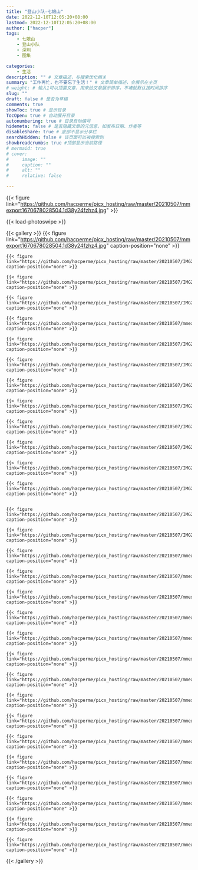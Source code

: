 ```yaml
---
title: "登山小队-七娘山"
date: 2022-12-10T12:05:20+08:00
lastmod: 2022-12-10T12:05:20+08:00
author: ["hacper"]
tags:
    - 七娘山
    - 登山小队
    - 深圳
    - 图集

categories:
    - 生活
description: "" # 文章描述，与搜索优化相关
summary: "工作再忙，也不要忘了生活！" # 文章简单描述，会展示在主页
# weight: # 输入1可以顶置文章，用来给文章展示排序，不填就默认按时间排序
slug: ""
draft: false # 是否为草稿
comments: true
showToc: true # 显示目录
TocOpen: true # 自动展开目录
autonumbering: true # 目录自动编号
hidemeta: false # 是否隐藏文章的元信息，如发布日期、作者等
disableShare: true # 底部不显示分享栏
searchHidden: false # 该页面可以被搜索到
showbreadcrumbs: true #顶部显示当前路径
# mermaid: true
# cover:
#     image: ""
#     caption: ""
#     alt: ""
#     relative: false

---
```



{{< figure link="https://github.com/hacperme/picx_hosting/raw/master/20210507/mmexport1670678028504.1d38y24fzhz4.jpg" >}}

{{< load-photoswipe >}}


{{< gallery >}}
    {{< figure link="https://github.com/hacperme/picx_hosting/raw/master/20210507/mmexport1670678028504.1d38y24fzhz4.jpg" caption-position="none" >}}

    {{< figure link="https://github.com/hacperme/picx_hosting/raw/master/20210507/IMG20221210084127.7jd7yo3scj00.jpg" caption-position="none" >}}

    {{< figure link="https://github.com/hacperme/picx_hosting/raw/master/20210507/IMG20221210120520.7dilu9rdu180.jpg" caption-position="none" >}}

    {{< figure link="https://github.com/hacperme/picx_hosting/raw/master/20210507/IMG20221210132655.6sljxysoxxc0.jpg" caption-position="none" >}}

    {{< figure link="https://github.com/hacperme/picx_hosting/raw/master/20210507/mmexport1670637066013.2xcgf5p80ps0.jpg" caption-position="none" >}}

    {{< figure link="https://github.com/hacperme/picx_hosting/raw/master/20210507/IMG20221210212924.5bbo723bjcg0.jpg" caption-position="none" >}}

    {{< figure link="https://github.com/hacperme/picx_hosting/raw/master/20210507/IMG20221210204627.3wdkzpf0f0c0.jpg" caption-position="none" >}}

    {{< figure link="https://github.com/hacperme/picx_hosting/raw/master/20210507/IMG20221210143140.77vknsj6ib00.jpg" caption-position="none" >}}

    {{< figure link="https://github.com/hacperme/picx_hosting/raw/master/20210507/IMG20221210142559.289n1175nx5w.jpg" caption-position="none" >}}

    {{< figure link="https://github.com/hacperme/picx_hosting/raw/master/20210507/IMG20221210142505.su7yfooeb1s.jpg" caption-position="none" >}}

    {{< figure link="https://github.com/hacperme/picx_hosting/raw/master/20210507/IMG20221210141113.8uxw4yvi63s.jpg" caption-position="none" >}}

    {{< figure link="https://github.com/hacperme/picx_hosting/raw/master/20210507/IMG20221210140451.113oia3db7ts.jpg" caption-position="none" >}}

    {{< figure link="https://github.com/hacperme/picx_hosting/raw/master/20210507/IMG20221210140043.4emj9aa12cc0.jpg" caption-position="none" >}}

    
    {{< figure link="https://github.com/hacperme/picx_hosting/raw/master/20210507/IMG20221210133317.274dsprs9a4g.jpg" caption-position="none" >}}

    {{< figure link="https://github.com/hacperme/picx_hosting/raw/master/20210507/IMG20221210133233.6hkn8ofybpc0.jpg" caption-position="none" >}}

    {{< figure link="https://github.com/hacperme/picx_hosting/raw/master/20210507/mmexport1670677761408.2hf75ixk2fk0.jpg" caption-position="none" >}}

    {{< figure link="https://github.com/hacperme/picx_hosting/raw/master/20210507/mmexport1670677789530.346803ek3zq0.jpg" caption-position="none" >}}

    {{< figure link="https://github.com/hacperme/picx_hosting/raw/master/20210507/mmexport1670677800325.66a35oayq7w0.jpg" caption-position="none" >}}

    {{< figure link="https://github.com/hacperme/picx_hosting/raw/master/20210507/mmexport1670677854660.wdmsxmboy0g.jpg" caption-position="none" >}}

    {{< figure link="https://github.com/hacperme/picx_hosting/raw/master/20210507/mmexport1670677875014.3buwmd6zm0c0.jpg" caption-position="none" >}}

    {{< figure link="https://github.com/hacperme/picx_hosting/raw/master/20210507/mmexport1670677881249.4tsm6qjuht40.jpg" caption-position="none" >}}

    {{< figure link="https://github.com/hacperme/picx_hosting/raw/master/20210507/mmexport1670677890717.3lr1tdsxvws0.jpg" caption-position="none" >}}

    {{< figure link="https://github.com/hacperme/picx_hosting/raw/master/20210507/mmexport1670677898388.2jnqpz1yq6m0.jpg" caption-position="none" >}}

    {{< figure link="https://github.com/hacperme/picx_hosting/raw/master/20210507/mmexport1670678101240.2yjvmvqde060.jpg" caption-position="none" >}}

    {{< figure link="https://github.com/hacperme/picx_hosting/raw/master/20210507/mmexport1670678107429.5ybnm2sk9t00.jpg" caption-position="none" >}}

    {{< figure link="https://github.com/hacperme/picx_hosting/raw/master/20210507/mmexport1670678112725.1142opu8qlxc.jpg" caption-position="none" >}}

    {{< figure link="https://github.com/hacperme/picx_hosting/raw/master/20210507/mmexport1670677952536.6qvbouvmq7o0.jpg" caption-position="none" >}}

    {{< figure link="https://github.com/hacperme/picx_hosting/raw/master/20210507/mmexport1670678149714.19jfx4fy42io.jpg" caption-position="none" >}}

    {{< figure link="https://github.com/hacperme/picx_hosting/raw/master/20210507/mmexport1670678162388.6118exxznmc0.jpg" caption-position="none" >}}

    {{< figure link="https://github.com/hacperme/picx_hosting/raw/master/20210507/mmexport1670678153969.2k6nayvlsqg0.jpg" caption-position="none" >}}

{{< /gallery >}}
